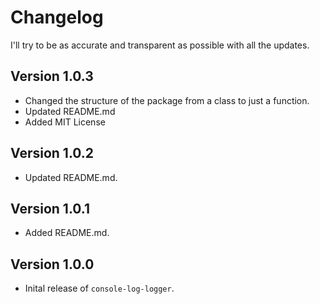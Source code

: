 # Changelog

I'll try to be as accurate and transparent as possible with all the updates.

## Version 1.0.3

- Changed the structure of the package from a class to just a function.
- Updated README.md
- Added MIT License

## Version 1.0.2

- Updated README.md.

## Version 1.0.1

- Added README.md.

## Version 1.0.0

- Inital release of `console-log-logger`.
